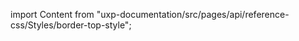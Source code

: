 
import Content from "uxp-documentation/src/pages/api/reference-css/Styles/border-top-style";

<Content query="product=xd"/>
